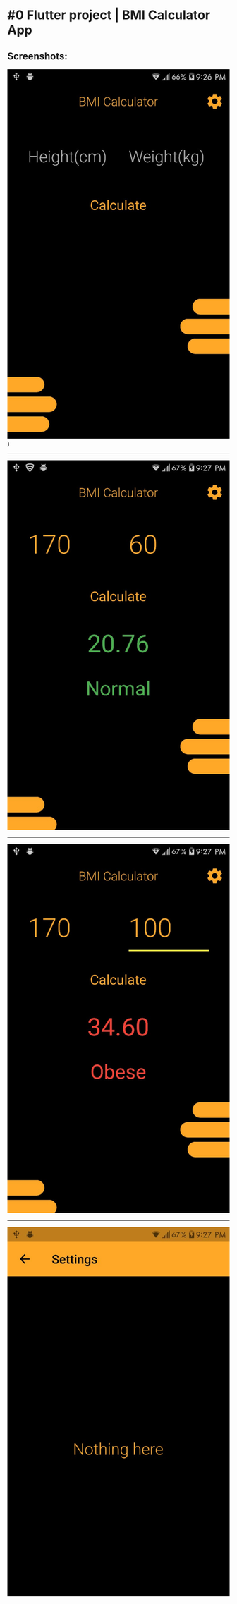 # \#0 Flutter project | BMI Calculator App

## Screenshots:

![image](https://github.com/Abdelrahman-tlayjeh/basic-flutter-apps/blob/main/bmi_calculator/imgs/bmi_1.jpeg))
<hr>

![image](https://github.com/Abdelrahman-tlayjeh/basic-flutter-apps/blob/main/bmi_calculator/imgs/bmi_2.jpeg)
<hr>

![image](https://github.com/Abdelrahman-tlayjeh/basic-flutter-apps/blob/main/bmi_calculator/imgs/bmi_3.jpeg)
<hr>

![image](https://github.com/Abdelrahman-tlayjeh/basic-flutter-apps/blob/main/bmi_calculator/imgs/bmi_4.jpeg)
